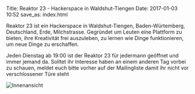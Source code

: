 Title: Reaktor 23 - Hackerspace in Waldshut-Tiengen
Date: 2017-01-03 10:52
save_as: index.html

Reaktor 23 ist ein Hackerspace in Waldshut-Tiengen, Baden-Würtemberg,
Deutschland, Erde, Milchstrasse. Gegründet um Leuten eine Plattform zu bieten,
ihre Kreativität frei auszuleben, zu lernen wie Dinge funktionieren, um neue
Dinge zu erschaffen.

Jeden Dienstag ab 19:00 ist der Reaktor 23 für jedermann geöffnet und immer
jemand da. Solltet ihr Interesse haben an einem anderen Tag vorbei zu schauen,
meldet euch bitte vorher auf der Mailingliste damit ihr nicht vor
verschlossener Türe steht

![Innenansicht]({filename}/images/img_20161025_205921.jpg "Der Reaktor23 vom Podest aus. (Okt.16)")
